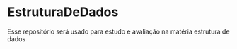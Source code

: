 # EstruturaDeDados
Esse repositório será usado para estudo e avaliação na matéria estrutura de dados
